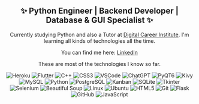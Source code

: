 <!-- Header -->
<h2 align="center">✨ Python Engineer | Backend Developer | Database & GUI Specialist ✨</h2>

<!-- Description -->
<p align="center">
Currently studying Python and also a Tutor at <a href="https://digitalcareerinstitute.org/" target="_blank">Digital Career Institute</a>. 
I'm learning all kinds of technologies all the time.<br> 

<p align="center"> 
You can find me here: <a href="https://www.linkedin.com/in/roger-iskrenov-a612302b1/" target="_blank">LinkedIn</a><br>
</p>

<p align="center">
These are most of the technologies I know so far.
</p>


</p>

<!-- Icons for skills -->
<p align="center">
  <!-- Heroku -->
  <img src="https://img.shields.io/badge/Heroku-430098?style=for-the-badge&logo=heroku&logoColor=white" alt="Heroku">

  <!-- Flutter -->
  <img src="https://img.shields.io/badge/Flutter-02569B?style=for-the-badge&logo=flutter&logoColor=white" alt="Flutter">

  <!-- C++ -->
  <img src="https://img.shields.io/badge/C++-00599C?style=for-the-badge&logo=cplusplus&logoColor=white" alt="C++">

  <!-- CSS -->
  <img src="https://img.shields.io/badge/CSS3-1572B6?style=for-the-badge&logo=css3&logoColor=white" alt="CSS3">

  <!-- VSCode -->
  <img src="https://img.shields.io/badge/VSCode-007ACC?style=for-the-badge&logo=visual-studio-code&logoColor=white" alt="VSCode">

  <!-- ChatGPT -->
  <img src="https://img.shields.io/badge/ChatGPT-00A9E0?style=for-the-badge&logo=openai&logoColor=white" alt="ChatGPT">

  <!-- PyQT6 -->
  <img src="https://img.shields.io/badge/PyQT6-01A9E1?style=for-the-badge&logo=python&logoColor=white" alt="PyQT6">

  <!-- Kivy -->
  <img src="https://img.shields.io/badge/Kivy-4B8BBE?style=for-the-badge&logo=kivy&logoColor=white" alt="Kivy">

  <!-- MySQL -->
  <img src="https://img.shields.io/badge/MySQL-4479A1?style=for-the-badge&logo=mysql&logoColor=white" alt="MySQL">

  <!-- Python -->
  <img src="https://img.shields.io/badge/Python-3776AB?style=for-the-badge&logo=python&logoColor=white" alt="Python">

  <!-- PostgreSQL -->
  <img src="https://img.shields.io/badge/PostgreSQL-316192?style=for-the-badge&logo=postgresql&logoColor=white" alt="PostgreSQL">

  <!-- Kanban -->
  <img src="https://img.shields.io/badge/Kanban-0C4B6A?style=for-the-badge&logo=trello&logoColor=white" alt="Kanban">

  <!-- SQLite -->
  <img src="https://img.shields.io/badge/SQLite-003B57?style=for-the-badge&logo=sqlite&logoColor=white" alt="SQLite">

  <!-- Tkinter -->
  <img src="https://img.shields.io/badge/Tkinter-008080?style=for-the-badge&logo=python&logoColor=white" alt="Tkinter">

  <!-- Selenium -->
  <img src="https://img.shields.io/badge/Selenium-43B02A?style=for-the-badge&logo=selenium&logoColor=white" alt="Selenium">

  <!-- Beautiful Soup -->
  <img src="https://img.shields.io/badge/Beautiful_Soup-FAE4B4?style=for-the-badge&logo=python&logoColor=white" alt="Beautiful Soup">

  <!-- Linux -->
  <img src="https://img.shields.io/badge/Linux-FCC624?style=for-the-badge&logo=linux&logoColor=black" alt="Linux">

  <!-- Ubuntu -->
  <img src="https://img.shields.io/badge/Ubuntu-E95420?style=for-the-badge&logo=ubuntu&logoColor=white" alt="Ubuntu">

  <!-- HTML5 -->
  <img src="https://img.shields.io/badge/HTML5-E34F26?style=for-the-badge&logo=html5&logoColor=white" alt="HTML5">

  <!-- Git -->
  <img src="https://img.shields.io/badge/Git-F05032?style=for-the-badge&logo=git&logoColor=white" alt="Git">

  <!-- Flask -->
  <img src="https://img.shields.io/badge/Flask-000000?style=for-the-badge&logo=flask&logoColor=white" alt="Flask">

  <!-- GitHub -->
  <img src="https://img.shields.io/badge/GitHub-181717?style=for-the-badge&logo=github&logoColor=white" alt="GitHub">

  <!-- JavaScript -->
  <img src="https://img.shields.io/badge/JavaScript-323330?style=for-the-badge&logo=javascript&logoColor=F7DF1E" alt="JavaScript">
</p>
